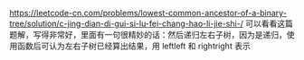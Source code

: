 https://leetcode-cn.com/problems/lowest-common-ancestor-of-a-binary-tree/solution/c-jing-dian-di-gui-si-lu-fei-chang-hao-li-jie-shi-/
可以看看这篇题解，写得非常好，里面有一句很精妙的话：然后递归左右子树，因为是递归，使用函数后可认为左右子树已经算出结果，用 leftleft 和 rightright 表示